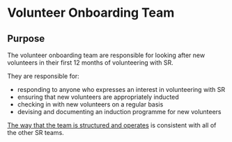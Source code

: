 # Volunteer Onboarding Team

## Purpose

The volunteer onboarding team are responsible for looking after new volunteers in their first 12 months of volunteering with SR.  

They are responsible for:

* responding to anyone who expresses an interest in volunteering with SR
* ensuring that new volunteers are appropriately inducted
* checking in with new volunteers on a regular basis
* devising and documenting an induction programme for new volunteers

[The way that the team is structured and operates](team-operations.md) is consistent with all of the other SR teams.

